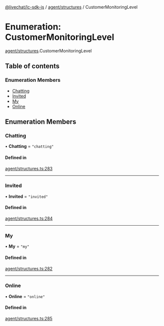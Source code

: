 [@livechat/lc-sdk-js](../README.md) / [agent/structures](../modules/agent_structures.md) / CustomerMonitoringLevel

# Enumeration: CustomerMonitoringLevel

[agent/structures](../modules/agent_structures.md).CustomerMonitoringLevel

## Table of contents

### Enumeration Members

- [Chatting](agent_structures.CustomerMonitoringLevel.md#chatting)
- [Invited](agent_structures.CustomerMonitoringLevel.md#invited)
- [My](agent_structures.CustomerMonitoringLevel.md#my)
- [Online](agent_structures.CustomerMonitoringLevel.md#online)

## Enumeration Members

### Chatting

• **Chatting** = ``"chatting"``

#### Defined in

[agent/structures.ts:283](https://github.com/livechat/lc-sdk-js/blob/951da85/src/agent/structures.ts#L283)

___

### Invited

• **Invited** = ``"invited"``

#### Defined in

[agent/structures.ts:284](https://github.com/livechat/lc-sdk-js/blob/951da85/src/agent/structures.ts#L284)

___

### My

• **My** = ``"my"``

#### Defined in

[agent/structures.ts:282](https://github.com/livechat/lc-sdk-js/blob/951da85/src/agent/structures.ts#L282)

___

### Online

• **Online** = ``"online"``

#### Defined in

[agent/structures.ts:285](https://github.com/livechat/lc-sdk-js/blob/951da85/src/agent/structures.ts#L285)
